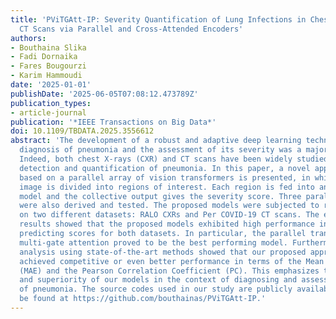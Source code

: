 ```yaml
---
title: 'PViTGAtt-IP: Severity Quantification of Lung Infections in Chest X-rays and
  CT Scans via Parallel and Cross-Attended Encoders'
authors:
- Bouthaina Slika
- Fadi Dornaika
- Fares Bougourzi
- Karim Hammoudi
date: '2025-01-01'
publishDate: '2025-06-05T07:08:12.473789Z'
publication_types:
- article-journal
publication: '*IEEE Transactions on Big Data*'
doi: 10.1109/TBDATA.2025.3556612
abstract: 'The development of a robust and adaptive deep learning technique for the
  diagnosis of pneumonia and the assessment of its severity was a major challenge.
  Indeed, both chest X-rays (CXR) and CT scans have been widely studied for the diagnosis,
  detection and quantification of pneumonia. In this paper, a novel approach (PViTGAtt-IP)
  based on a parallel array of vision transformers is presented, in which the input
  image is divided into regions of interest. Each region is fed into an individual
  model and the collective output gives the severity score. Three parallel architectures
  were also derived and tested. The proposed models were subjected to rigorous tests
  on two different datasets: RALO CXRs and Per COVID-19 CT scans. The experimental
  results showed that the proposed models exhibited high performance in accurately
  predicting scores for both datasets. In particular, the parallel transformers with
  multi-gate attention proved to be the best performing model. Furthermore, a comparative
  analysis using state-of-the-art methods showed that our proposed approach consistently
  achieved competitive or even better performance in terms of the Mean Absolute Error
  (MAE) and the Pearson Correlation Coefficient (PC). This emphasizes the effectiveness
  and superiority of our models in the context of diagnosing and assessing the severity
  of pneumonia. The source codes used in our study are publicly available and can
  be found at https://github.com/bouthainas/PViTGAtt-IP.'
---
```

